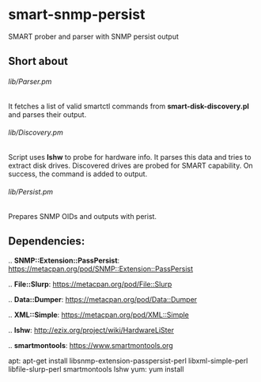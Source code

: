 # smart-snmp-persist
SMART prober and parser with SNMP persist output

## Short about

###### lib/Parser.pm

It fetches a list of valid smartctl commands from **smart-disk-discovery.pl** and parses their output.

###### lib/Discovery.pm

Script uses **lshw** to probe for hardware info. It parses this data and tries to extract disk drives.
Discovered drives are probed for SMART capability. On success, the command is added to output.

###### lib/Persist.pm

Prepares SNMP OIDs and outputs with perist.

## Dependencies:

.. **SNMP::Extension::PassPersist**: https://metacpan.org/pod/SNMP::Extension::PassPersist

.. **File::Slurp**: https://metacpan.org/pod/File::Slurp

.. **Data::Dumper**: https://metacpan.org/pod/Data::Dumper

.. **XML::Simple**: https://metacpan.org/pod/XML::Simple

.. **lshw**: http://ezix.org/project/wiki/HardwareLiSter

.. **smartmontools**: https://www.smartmontools.org

apt: apt-get install libsnmp-extension-passpersist-perl libxml-simple-perl libfile-slurp-perl smartmontools lshw
yum: yum install 
